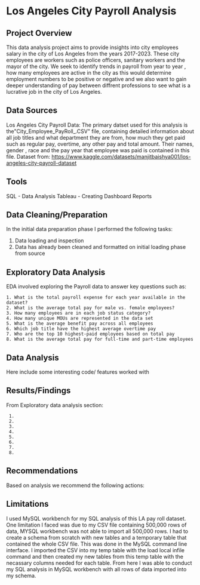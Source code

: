 # Los Angeles City Payroll Analysis

## Project Overview
This data analysis project aims to provide insights into city employees salary in the city of Los Angeles from the years 2017-2023. These city employees are workers such as police officers, sanitary workers and the mayor of the city. We seek to identify trends in payroll from year to year , how many employees are active in the city as this would determine employment numbers to be positive or negative and we also want to gain deeper understanding of pay between diffrent professions to see what is a lucrative job in the city of Los Angeles. 

## Data Sources
Los Angeles City Payroll Data: The primary datset used for this analysis is the"City_Employee_PayRoll_.CSV" file, containing detailed information about all job titles and what department they are from, how much they get paid such as regular pay, overtime, any other pay and total amount. Their names, gender , race and the pay year that employee was paid is contained in this file.
Dataset from: https://www.kaggle.com/datasets/manjitbaishya001/los-angeles-city-payroll-dataset

## Tools
SQL - Data Analysis
Tableau - Creating Dashboard Reports

## Data Cleaning/Preparation
In the initial data preparation phase I performed the following tasks:

   1. Data loading and inspection
   2. Data has already been cleaned and formatted on initial loading phase from source

## Exploratory Data Analysis
EDA involved exploring the Payroll data to answer key questions such as:

    1. What is the total payroll expense for each year available in the dataset?
    2. What is the average total pay for male vs. female employees?
    3. How many employees are in each job status category?
    4. How many unique MOUs are represented in the data set
    5. What is the average benefit pay across all employees
    6. Which job title have the highest average overtime pay
    7. Who are the top 10 highest-paid employees based on total pay
    8. What is the average total pay for full-time and part-time employees
    
## Data Analysis
Here include some interesting code/ features worked with

## Results/Findings
From Exploratory data analysis section:

     1.
     2.
     3.
     4.
     5.
     6.
     7.
     8.

## Recommendations
Based on analysis we recommend the following actions:




## Limitations
I used MySQL workbench for my SQL analysis of this LA pay roll dataset. One limitation I faced was due to my CSV file containing 500,000 rows of data, MYSQL workbench was not able to import all 500,000 rows. I had to create a schema from scratch with new tables and a temporary table that contained the whole CSV file. This was done in the MySQL command line interface. I imported the CSV into my temp table with the load local infile command and then created my new tables from this temp table with the necassary columns needed for each table. From here I was able to conduct my SQL analysis in MySQL workbench with all rows of data imported into my schema. 



